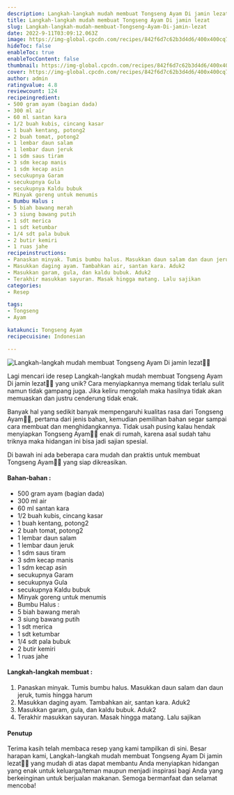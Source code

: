 ```yaml
---
description: Langkah-langkah mudah membuat Tongseng Ayam Di jamin lezat"
title: Langkah-langkah mudah membuat Tongseng Ayam Di jamin lezat
slug: Langkah-langkah-mudah-membuat-Tongseng-Ayam-Di-jamin-lezat
date: 2022-9-11T03:09:12.063Z
image: https://img-global.cpcdn.com/recipes/842f6d7c62b3d4d6/400x400cq70/photo.jpg
hideToc: false
enableToc: true
enableTocContent: false
thumbnail: https://img-global.cpcdn.com/recipes/842f6d7c62b3d4d6/400x400cq70/photo.jpg
cover: https://img-global.cpcdn.com/recipes/842f6d7c62b3d4d6/400x400cq70/photo.jpg
author: admin
ratingvalue: 4.8
reviewcount: 124
recipeingredient:
- 500 gram ayam (bagian dada)
- 300 ml air
- 60 ml santan kara
- 1/2 buah kubis, cincang kasar
- 1 buah kentang, potong2
- 2 buah tomat, potong2
- 1 lembar daun salam
- 1 lembar daun jeruk
- 1 sdm saus tiram
- 3 sdm kecap manis
- 1 sdm kecap asin
- secukupnya Garam
- secukupnya Gula
- secukupnya Kaldu bubuk
- Minyak goreng untuk menumis
- Bumbu Halus :
- 5 biah bawang merah
- 3 siung bawang putih
- 1 sdt merica
- 1 sdt ketumbar
- 1/4 sdt pala bubuk
- 2 butir kemiri
- 1 ruas jahe
recipeinstructions:
- Panaskan minyak. Tumis bumbu halus. Masukkan daun salam dan daun jeruk, tumis hingga harum
- Masukkan daging ayam. Tambahkan air, santan kara. Aduk2
- Masukkan garam, gula, dan kaldu bubuk. Aduk2
- Terakhir masukkan sayuran. Masak hingga matang. Lalu sajikan
categories:
- Resep

tags:
- Tongseng
- Ayam

katakunci: Tongseng Ayam
recipecuisine: Indonesian

---
```


![Langkah-langkah mudah membuat Tongseng Ayam Di jamin lezat👩‍🍳](https://img-global.cpcdn.com/recipes/842f6d7c62b3d4d6/400x400cq70/photo.jpg)

Lagi mencari ide resep Langkah-langkah mudah membuat Tongseng Ayam Di jamin lezat👩‍🍳 yang unik? Cara menyiapkannya memang tidak terlalu sulit namun tidak gampang juga. Jika keliru mengolah maka hasilnya tidak akan memuaskan dan justru cenderung tidak enak.

Banyak hal yang sedikit banyak mempengaruhi kualitas rasa dari Tongseng Ayam👩‍🍳, pertama dari jenis bahan, kemudian pemilihan bahan segar sampai cara membuat dan menghidangkannya. Tidak usah pusing kalau hendak menyiapkan Tongseng Ayam👩‍🍳 enak di rumah, karena asal sudah tahu triknya maka hidangan ini bisa jadi sajian spesial.

Di bawah ini ada beberapa cara mudah dan praktis untuk membuat Tongseng Ayam👩‍🍳 yang siap dikreasikan.

<!--inarticleads1-->

#### Bahan-bahan :

- 500 gram ayam (bagian dada)
- 300 ml air
- 60 ml santan kara
- 1/2 buah kubis, cincang kasar
- 1 buah kentang, potong2
- 2 buah tomat, potong2
- 1 lembar daun salam
- 1 lembar daun jeruk
- 1 sdm saus tiram
- 3 sdm kecap manis
- 1 sdm kecap asin
- secukupnya Garam
- secukupnya Gula
- secukupnya Kaldu bubuk
- Minyak goreng untuk menumis
- Bumbu Halus :
- 5 biah bawang merah
- 3 siung bawang putih
- 1 sdt merica
- 1 sdt ketumbar
- 1/4 sdt pala bubuk
- 2 butir kemiri
- 1 ruas jahe

<!--inarticleads2-->

#### Langkah-langkah membuat :

1. Panaskan minyak. Tumis bumbu halus. Masukkan daun salam dan daun jeruk, tumis hingga harum
1. Masukkan daging ayam. Tambahkan air, santan kara. Aduk2
1. Masukkan garam, gula, dan kaldu bubuk. Aduk2
1. Terakhir masukkan sayuran. Masak hingga matang. Lalu sajikan

#### Penutup

Terima kasih telah membaca resep yang kami tampilkan di sini. Besar harapan kami, Langkah-langkah mudah membuat Tongseng Ayam Di jamin lezat👩‍🍳 yang mudah di atas dapat membantu Anda menyiapkan hidangan yang enak untuk keluarga/teman maupun menjadi inspirasi bagi Anda yang berkeinginan untuk berjualan makanan. Semoga bermanfaat dan selamat mencoba!